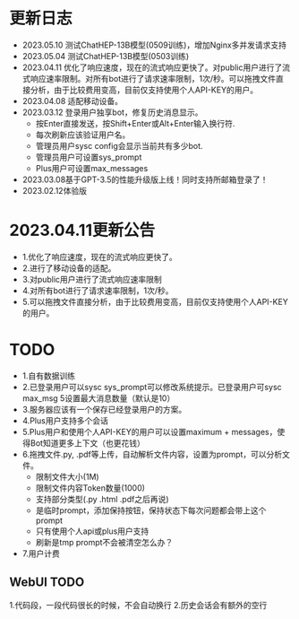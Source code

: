 
# 更新日志

+ 2023.05.10 测试ChatHEP-13B模型(0509训练)，增加Nginx多并发请求支持
+ 2023.05.04 测试ChatHEP-13B模型(0503训练)
+ 2023.04.11 优化了响应速度，现在的流式响应更快了。对public用户进行了流式响应速率限制。对所有bot进行了请求速率限制，1次/秒。可以拖拽文件直接分析，由于比较费用变高，目前仅支持使用个人API-KEY的用户。
+ 2023.04.08 适配移动设备。
+ 2023.03.12 登录用户独享bot，修复历史消息显示。
    - 按Enter直接发送，按Shift+Enter或Alt+Enter输入换行符.
    - 每次刷新应该验证用户名。
    - 管理员用户sysc config会显示当前共有多少bot.
    - 管理员用户可设置sys_prompt
    - Plus用户可设置max_messages
+ 2023.03.08基于GPT-3.5的性能升级版上线！同时支持所邮箱登录了！
+ 2023.02.12体验版


# 2023.04.11更新公告

+ 1.优化了响应速度，现在的流式响应更快了。
+ 2.进行了移动设备的适配。
+ 3.对public用户进行了流式响应速率限制
+ 4.对所有bot进行了请求速率限制，1次/秒。
+ 5.可以拖拽文件直接分析，由于比较费用变高，目前仅支持使用个人API-KEY的用户。



# TODO

+ 1.自有数据训练
+ 2.已登录用户可以sysc sys_prompt可以修改系统提示。已登录用户可sysc max_msg 5设置最大消息数量（默认是10）
+ 3.服务器应该有一个保存已经登录用户的方案。
+ 4.Plus用户支持多个会话
+ 5.Plus用户和使用个人API-KEY的用户可以设置maximum + messages，使得Bot知道更多上下文（也更花钱）
+ 6.拖拽文件.py, .pdf等上传，自动解析文件内容，设置为prompt，可以分析文件。
    - 限制文件大小(1M)
    - 限制文件内容Token数量(1000)
    - 支持部分类型(.py .html .pdf之后再说)
    - 是临时prompt，添加保持按钮，保持状态下每次问题都会带上这个prompt
    - 只有使用个人api或plus用户支持
    - 刷新是tmp prompt不会被清空怎么办？
+ 7.用户计费


## WebUI TODO
1.代码段，一段代码很长的时候，不会自动换行
2.历史会话会有额外的空行


